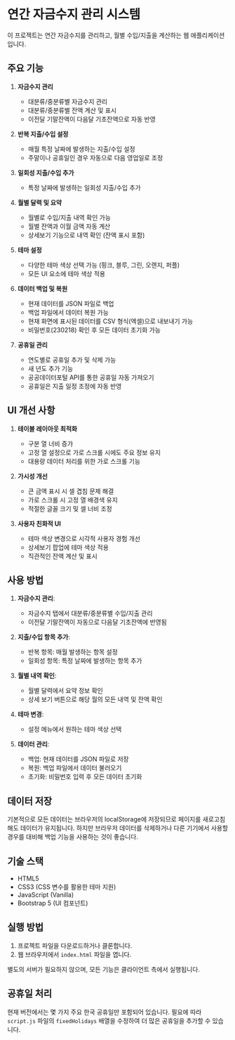 # 연간 자금수지 관리 시스템

이 프로젝트는 연간 자금수지를 관리하고, 월별 수입/지출을 계산하는 웹 애플리케이션입니다.

## 주요 기능

1. **자금수지 관리**
   - 대분류/중분류별 자금수지 관리
   - 대분류/중분류별 잔액 계산 및 표시
   - 이전달 기말잔액이 다음달 기초잔액으로 자동 반영

2. **반복 지출/수입 설정**
   - 매월 특정 날짜에 발생하는 지출/수입 설정
   - 주말이나 공휴일인 경우 자동으로 다음 영업일로 조정

3. **일회성 지출/수입 추가**
   - 특정 날짜에 발생하는 일회성 지출/수입 추가

4. **월별 달력 및 요약**
   - 월별로 수입/지출 내역 확인 가능
   - 월별 잔액과 이월 금액 자동 계산
   - 상세보기 기능으로 내역 확인 (잔액 표시 포함)

5. **테마 설정**
   - 다양한 테마 색상 선택 가능 (핑크, 블루, 그린, 오렌지, 퍼플)
   - 모든 UI 요소에 테마 색상 적용

6. **데이터 백업 및 복원**
   - 현재 데이터를 JSON 파일로 백업
   - 백업 파일에서 데이터 복원 가능
   - 현재 화면에 표시된 데이터를 CSV 형식(엑셀)으로 내보내기 가능
   - 비밀번호(230218) 확인 후 모든 데이터 초기화 가능

7. **공휴일 관리**
   - 연도별로 공휴일 추가 및 삭제 가능
   - 새 년도 추가 기능
   - 공공데이터포털 API를 통한 공휴일 자동 가져오기
   - 공휴일은 지출 일정 조정에 자동 반영

## UI 개선 사항

1. **테이블 레이아웃 최적화**
   - 구분 열 너비 증가
   - 고정 열 설정으로 가로 스크롤 시에도 주요 정보 유지
   - 대용량 데이터 처리를 위한 가로 스크롤 기능

2. **가시성 개선**
   - 큰 금액 표시 시 셀 겹침 문제 해결
   - 가로 스크롤 시 고정 열 배경색 유지
   - 적절한 글꼴 크기 및 셀 너비 조정

3. **사용자 친화적 UI**
   - 테마 색상 변경으로 시각적 사용자 경험 개선
   - 상세보기 팝업에 테마 색상 적용
   - 직관적인 잔액 계산 및 표시

## 사용 방법

1. **자금수지 관리**:
   - 자금수지 탭에서 대분류/중분류별 수입/지출 관리
   - 이전달 기말잔액이 자동으로 다음달 기초잔액에 반영됨

2. **지출/수입 항목 추가**:
   - 반복 항목: 매월 발생하는 항목 설정
   - 일회성 항목: 특정 날짜에 발생하는 항목 추가

3. **월별 내역 확인**:
   - 월별 달력에서 요약 정보 확인
   - 상세 보기 버튼으로 해당 월의 모든 내역 및 잔액 확인

4. **테마 변경**:
   - 설정 메뉴에서 원하는 테마 색상 선택

5. **데이터 관리**:
   - 백업: 현재 데이터를 JSON 파일로 저장
   - 복원: 백업 파일에서 데이터 불러오기
   - 초기화: 비밀번호 입력 후 모든 데이터 초기화

## 데이터 저장

기본적으로 모든 데이터는 브라우저의 localStorage에 저장되므로 페이지를 새로고침해도 데이터가 유지됩니다. 하지만 브라우저 데이터를 삭제하거나 다른 기기에서 사용할 경우를 대비해 백업 기능을 사용하는 것이 좋습니다.

## 기술 스택

- HTML5
- CSS3 (CSS 변수를 활용한 테마 지원)
- JavaScript (Vanilla)
- Bootstrap 5 (UI 컴포넌트)

## 실행 방법

1. 프로젝트 파일을 다운로드하거나 클론합니다.
2. 웹 브라우저에서 `index.html` 파일을 엽니다.

별도의 서버가 필요하지 않으며, 모든 기능은 클라이언트 측에서 실행됩니다.

## 공휴일 처리

현재 버전에서는 몇 가지 주요 한국 공휴일만 포함되어 있습니다. 필요에 따라 `script.js` 파일의 `fixedHolidays` 배열을 수정하여 더 많은 공휴일을 추가할 수 있습니다. 
